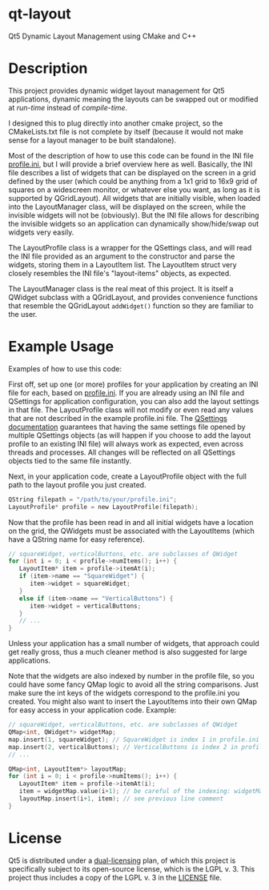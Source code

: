 qt-layout
=========

Qt5 Dynamic Layout Management using CMake and C++


Description
===========

This project provides dynamic widget layout management for Qt5 applications, dynamic meaning the layouts can be swapped out or modified at *run-time* instead of *compile-time*.

I designed this to plug directly into another cmake project, so the CMakeLists.txt file is not complete by itself (because it would not make sense for a layout manager to be built standalone).

Most of the description of how to use this code can be found in the INI file [profile.ini](profile.ini), but I will provide a brief overview here as well.  Basically, the INI file describes a list of widgets that can be displayed on the screen in a grid defined by the user (which could be anything from a 1x1 grid to 16x9 grid of squares on a widescreen monitor, or whatever else you want, as long as it is supported by QGridLayout).  All widgets that are initially visible, when loaded into the LayoutManager class, will be displayed on the screen, while the invisible widgets will not be (obviously).  But the INI file allows for describing the invisible widgets so an application can dynamically show/hide/swap out widgets very easily.

The LayoutProfile class is a wrapper for the QSettings class, and will read the INI file provided as an argument to the constructor and parse the widgets, storing them in a LayoutItem list.  The LayoutItem struct very closely resembles the INI file's "layout-items" objects, as expected.

The LayoutManager class is the real meat of this project.  It is itself a QWidget subclass with a QGridLayout, and provides convenience functions that resemble the QGridLayout `addWidget()` function so they are familiar to the user.


Example Usage
=============

Examples of how to use this code:

First off, set up one (or more) profiles for your application by creating an INI file for each, based on [profile.ini](profile.ini).  If you are already using an INI file and QSettings for application configuration, you can also add the layout settings in that file.  The LayoutProfile class will not modify or even read any values that are not described in the example profile.ini file.  The [QSettings documentation](http://doc.qt.io/qt-5/qsettings.html#accessing-settings-from-multiple-threads-or-processes-simultaneously) guarantees that having the same settings file opened by multiple QSettings objects (as will happen if you choose to add the layout profile to an existing INI file) will always work as expected, even across threads and processes.  All changes will be reflected on all QSettings objects tied to the same file instantly.

Next, in your application code, create a LayoutProfile object with the full path to the layout profile you just created.

```C
QString filepath = "/path/to/your/profile.ini";
LayoutProfile* profile = new LayoutProfile(filepath);
```

Now that the profile has been read in and all initial widgets have a location on the grid, the QWidgets must be associated with the LayoutItems (which have a QString name for easy reference).

```C
// squareWidget, verticalButtons, etc. are subclasses of QWidget
for (int i = 0; i < profile->numItems(); i++) {
   LayoutItem* item = profile->itemAt(i);
   if (item->name == "SquareWidget") {
      item->widget = squareWidget;
   }
   else if (item->name == "VerticalButtons") {
      item->widget = verticalButtons;
   }
   // ...
}
```

Unless your application has a small number of widgets, that approach could get really gross, thus a much cleaner method is also suggested for large applications.

Note that the widgets are also indexed by number in the profile file, so you could have some fancy QMap logic to avoid all the string comparisons.  Just make sure the int keys of the widgets correspond to the profile.ini you created.  You might also want to insert the LayoutItems into their own QMap for easy access in your application code.  Example:

```C
// squareWidget, verticalButtons, etc. are subclasses of QWidget
QMap<int, QWidget*> widgetMap;
map.insert(1, squareWidget); // SquareWidget is index 1 in profile.ini
map.insert(2, verticalButtons); // VerticalButtons is index 2 in profile.ini
// ...

QMap<int, LayoutItem*> layoutMap;
for (int i = 0; i < profile->numItems(); i++) {
   LayoutItem* item = profile->itemAt(i);
   item = widgetMap.value(i+1); // be careful of the indexing: widgetMap is 1-based, profile->itemAt() is 0-based
   layoutMap.insert(i+1, item); // see previous line comment
}
```

License
=======

Qt5 is distributed under a [dual-licensing](http://www.qt.io/qt-licensing-terms/) plan, of which this project is specifically subject to its open-source license, which is the LGPL v. 3.  This project thus includes a copy of the LGPL v. 3 in the [LICENSE](LICENSE) file.
